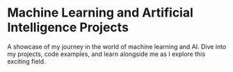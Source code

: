 # Machine Learning and Artificial Intelligence Projects

A showcase of my journey in the world of machine learning and AI. Dive into my projects, code examples, and learn alongside me as I explore this exciting field.
